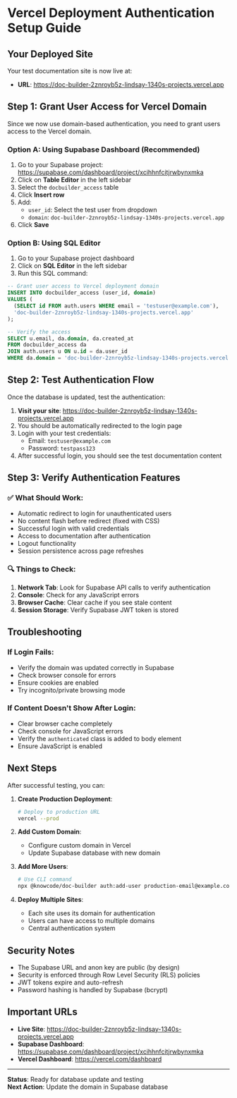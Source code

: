 # Vercel Deployment Authentication Setup Guide

## Your Deployed Site

Your test documentation site is now live at:
- **URL**: https://doc-builder-2znroyb5z-lindsay-1340s-projects.vercel.app

## Step 1: Grant User Access for Vercel Domain

Since we now use domain-based authentication, you need to grant users access to the Vercel domain.

### Option A: Using Supabase Dashboard (Recommended)

1. Go to your Supabase project: https://supabase.com/dashboard/project/xcihhnfcitjrwbynxmka
2. Click on **Table Editor** in the left sidebar
3. Select the `docbuilder_access` table
4. Click **Insert row**
5. Add:
   - `user_id`: Select the test user from dropdown
   - `domain`: `doc-builder-2znroyb5z-lindsay-1340s-projects.vercel.app`
6. Click **Save**

### Option B: Using SQL Editor

1. Go to your Supabase project dashboard
2. Click on **SQL Editor** in the left sidebar
3. Run this SQL command:

```sql
-- Grant user access to Vercel deployment domain
INSERT INTO docbuilder_access (user_id, domain)
VALUES (
  (SELECT id FROM auth.users WHERE email = 'testuser@example.com'),
  'doc-builder-2znroyb5z-lindsay-1340s-projects.vercel.app'
);

-- Verify the access
SELECT u.email, da.domain, da.created_at
FROM docbuilder_access da
JOIN auth.users u ON u.id = da.user_id
WHERE da.domain = 'doc-builder-2znroyb5z-lindsay-1340s-projects.vercel.app';
```

## Step 2: Test Authentication Flow

Once the database is updated, test the authentication:

1. **Visit your site**: https://doc-builder-2znroyb5z-lindsay-1340s-projects.vercel.app
2. You should be automatically redirected to the login page
3. Login with your test credentials:
   - Email: `testuser@example.com`
   - Password: `testpass123`
4. After successful login, you should see the test documentation content

## Step 3: Verify Authentication Features

### ✅ What Should Work:
- Automatic redirect to login for unauthenticated users
- No content flash before redirect (fixed with CSS)
- Successful login with valid credentials
- Access to documentation after authentication
- Logout functionality
- Session persistence across page refreshes

### 🔍 Things to Check:
1. **Network Tab**: Look for Supabase API calls to verify authentication
2. **Console**: Check for any JavaScript errors
3. **Browser Cache**: Clear cache if you see stale content
4. **Session Storage**: Verify Supabase JWT token is stored

## Troubleshooting

### If Login Fails:
- Verify the domain was updated correctly in Supabase
- Check browser console for errors
- Ensure cookies are enabled
- Try incognito/private browsing mode

### If Content Doesn't Show After Login:
- Clear browser cache completely
- Check console for JavaScript errors
- Verify the `authenticated` class is added to body element
- Ensure JavaScript is enabled

## Next Steps

After successful testing, you can:

1. **Create Production Deployment**:
   ```bash
   # Deploy to production URL
   vercel --prod
   ```

2. **Add Custom Domain**:
   - Configure custom domain in Vercel
   - Update Supabase database with new domain

3. **Add More Users**:
   ```bash
   # Use CLI command
   npx @knowcode/doc-builder auth:add-user production-email@example.com
   ```

4. **Deploy Multiple Sites**:
   - Each site uses its domain for authentication
   - Users can have access to multiple domains
   - Central authentication system

## Security Notes

- The Supabase URL and anon key are public (by design)
- Security is enforced through Row Level Security (RLS) policies
- JWT tokens expire and auto-refresh
- Password hashing is handled by Supabase (bcrypt)

## Important URLs

- **Live Site**: https://doc-builder-2znroyb5z-lindsay-1340s-projects.vercel.app
- **Supabase Dashboard**: https://supabase.com/dashboard/project/xcihhnfcitjrwbynxmka
- **Vercel Dashboard**: https://vercel.com/dashboard

---

**Status**: Ready for database update and testing  
**Next Action**: Update the domain in Supabase database